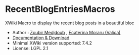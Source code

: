 # RecentBlogEntriesMacros

XWiki Macro to display the recent blog posts in a beautiful bloc

* Author : [Zoubir Medjdoub](http://www.xwiki.org/xwiki/bin/view/XWiki/Zoubir) , [Ecaterina Moraru (Valica)](http://www.xwiki.org/xwiki/bin/view/XWiki/evalica)
* [Documentation & Download](http://extensions.xwiki.org/xwiki/bin/view/Extension/Recent+Blog+Entries+Macros/)
* Minimal XWiki version supported: 7.4.2
* License: LGPL 2.1
